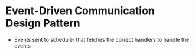 # Event-Driven Communication Design Pattern

- Events sent to scheduler that fetches the correct handlers to handle the events
